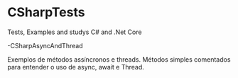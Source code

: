# CSharpTests
Tests, Examples and studys C# and .Net Core

-CSharpAsyncAndThread

Exemplos de métodos assíncronos e threads. Métodos simples comentados para entender o uso de async, await e Thread.
